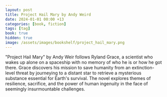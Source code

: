 ```yaml
---
layout: post
title: Project Hail Mary by Andy Weird
date: 2024-01-01 00:00 +13
categories: [book, fiction]
tags: [tag]
book: true
hidden: true
image: /assets/images/bookshelf/project_hail_mary.png
---
```


"Project Hail Mary" by Andy Weir follows Ryland Grace, a scientist who wakes up alone on a spaceship with no memory of who he is or how he got there. Grace discovers his mission to save humanity from an extinction-level threat by journeying to a distant star to retrieve a mysterious substance essential for Earth's survival. The novel explores themes of resilience, sacrifice, and the power of human ingenuity in the face of seemingly insurmountable challenges.  
